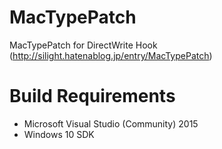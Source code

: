 # MacTypePatch
MacTypePatch for DirectWrite Hook (http://silight.hatenablog.jp/entry/MacTypePatch)

# Build Requirements
-	Microsoft Visual Studio (Community) 2015
-	Windows 10 SDK
